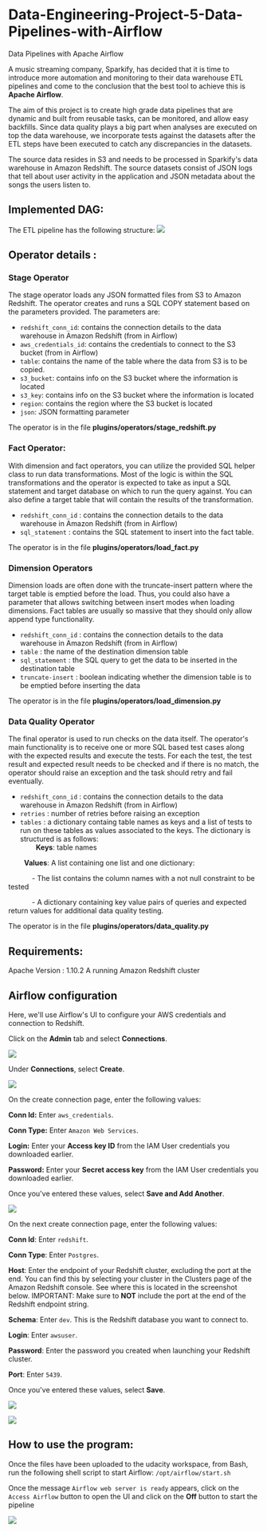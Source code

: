 # Data-Engineering-Project-5-Data-Pipelines-with-Airflow
Data Pipelines with Apache Airflow

A music streaming company, Sparkify, has decided that it is time to introduce more automation and monitoring to their data warehouse ETL pipelines and come to the conclusion that the best tool to achieve this is **Apache Airflow**.

The aim of this project is to create high grade data pipelines that are dynamic and built from reusable tasks, can be monitored, and allow easy backfills. Since data quality plays a big part when analyses are executed on top the data warehouse, we incorporate tests against the  datasets after the ETL steps have been executed to catch any discrepancies in the datasets.

The source data resides in S3 and needs to be processed in Sparkify's data warehouse in Amazon Redshift. The source datasets consist of JSON logs that tell about user activity in the application and JSON metadata about the songs the users listen to.

## Implemented DAG:

The ETL pipeline has the following structure:
![](Images/example-dag.png)

## Operator details :

### Stage Operator
The stage operator loads any JSON formatted files from S3 to Amazon Redshift. The operator creates and runs a SQL COPY statement based on the parameters provided.
The parameters are:
- `redshift_conn_id`: contains the connection details to the data warehouse in Amazon Redshift (from in Airflow)
- `aws_credentials_id`: contains the credentials to connect to the S3 bucket (from in Airflow)
- `table`: contains the name of the table where the data from S3 is to be copied.
- `s3_bucket`: contains info on the S3 bucket where the information is located
- `s3_key`: contains info on the S3 bucket where the information is located
- `region`: contains the region where the S3 bucket is located
- `json`: JSON formatting parameter

The operator is in the file **plugins/operators/stage_redshift.py**

### Fact Operator:
With dimension and fact operators, you can utilize the provided SQL helper class to run data transformations. Most of the logic is within the SQL transformations and the operator is expected to take as input a SQL statement and target database on which to run the query against. You can also define a target table that will contain the results of the transformation.

- `redshift_conn_id` : contains the connection details to the data warehouse in Amazon Redshift (from in Airflow)
- `sql_statement` : contains the SQL statement to insert into the fact table.

The operator is in the file **plugins/operators/load_fact.py**

### Dimension Operators

Dimension loads are often done with the truncate-insert pattern where the target table is emptied before the load. Thus, you could also have a parameter that allows switching between insert modes when loading dimensions. Fact tables are usually so massive that they should only allow append type functionality.

- `redshift_conn_id` : contains the connection details to the data warehouse in Amazon Redshift (from in Airflow)
- `table` : the name of the destination dimension table
- `sql_statement` : the SQL query to get the data to be inserted in the destination table
- `truncate-insert` : boolean indicating whether the dimension table is to be emptied before inserting the data 

The operator is in the file **plugins/operators/load_dimension.py**

### Data Quality Operator
The final operator is used to run checks on the data itself. The operator's main functionality is to receive one or more SQL based test cases along with the expected results and execute the tests. For each the test, the test result and expected result needs to be checked and if there is no match, the operator should raise an exception and the task should retry and fail eventually.

- `redshift_conn_id` : contains the connection details to the data warehouse in Amazon Redshift (from in Airflow)
- `retries` : number of retries before raising an exception
- `tables` : a dictionary containg table names as keys and a list of tests to run on these tables as values associated to the keys. The dictionary is structured is as follows:             
&nbsp;&nbsp;&nbsp;&nbsp;&nbsp;&nbsp;&nbsp;&nbsp;**Keys**: table names

&nbsp;&nbsp;&nbsp;&nbsp;&nbsp;&nbsp;&nbsp;&nbsp;**Values**: A list containing one list and one dictionary:

&nbsp;&nbsp;&nbsp;&nbsp;&nbsp;&nbsp;&nbsp;&nbsp;&nbsp;&nbsp;&nbsp;&nbsp;- The list contains the column names with a not null constraint to be tested

&nbsp;&nbsp;&nbsp;&nbsp;&nbsp;&nbsp;&nbsp;&nbsp;&nbsp;&nbsp;&nbsp;&nbsp;- A dictionary containing key value pairs of queries and expected return values for additional data quality testing.
                        

The operator is in the file **plugins/operators/data_quality.py**

## Requirements:

Apache Version : 1.10.2
A running Amazon Redshift cluster

## Airflow configuration

Here, we'll use Airflow's UI to configure your AWS credentials and connection to Redshift.


Click on the **Admin** tab and select **Connections**.

![](Images/admin-connections.png)

Under **Connections**, select **Create**.

![](Images/create-connection.png)

On the create connection page, enter the following values:

**Conn Id:** Enter `aws_credentials`.

**Conn Type:** Enter `Amazon Web Services`.

**Login:** Enter your **Access key ID** from the IAM User credentials you downloaded earlier.

**Password:** Enter your **Secret access key** from the IAM User credentials you downloaded earlier.

Once you've entered these values, select **Save and Add Another**.

![](Images/connection-aws-credentials.png)

On the next create connection page, enter the following values:

**Conn Id**: Enter `redshift`.

**Conn Type**: Enter `Postgres`.

**Host**: Enter the endpoint of your Redshift cluster, excluding the port at the end. You can find this by selecting your cluster in the Clusters page of the Amazon Redshift console. See where this is located in the screenshot below. IMPORTANT: Make sure to **NOT** include the port at the end of the Redshift endpoint string.

**Schema**: Enter `dev`. This is the Redshift database you want to connect to.

**Login**: Enter `awsuser`.

**Password**: Enter the password you created when launching your Redshift cluster.

**Port**: Enter `5439`.

Once you've entered these values, select **Save**.

![](Images/cluster-details.png)

![](Images/connection-redshift.png)



## How to use the program:

Once the files have been uploaded to the udacity workspace, from Bash, run the following shell script to start Airflow:
`/opt/airflow/start.sh`

Once the message `Airflow web server is ready` appears, click on the `Access Airflow` button to open the UI and click on the **Off** button to start the pipeline

![](Images/Start-DAG.png)




